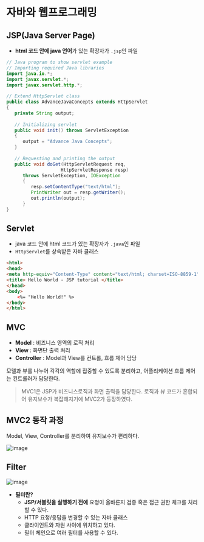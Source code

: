# 자바와 웹프로그래밍

## **JSP(Java Server Page)**

- **html 코드 안에 java 언어**가 있는 확장자가 `.jsp`인 파일
```java
// Java program to show servlet example
// Importing required Java libraries
import java.io.*;
import javax.servlet.*;
import javax.servlet.http.*;
  
// Extend HttpServlet class
public class AdvanceJavaConcepts extends HttpServlet 
{ 
   private String output;
    
   // Initializing servlet 
   public void init() throws ServletException 
   {
      output = "Advance Java Concepts";
   }
  
   // Requesting and printing the output
   public void doGet(HttpServletRequest req, 
                    HttpServletResponse resp)
      throws ServletException, IOException 
      {
         resp.setContentType("text/html");
         PrintWriter out = resp.getWriter();
         out.println(output);
      }
}
```

## **Servlet**

- java 코드 안에 html 코드가 있는 확장자가 `.java`인 파일
- `HttpServlet`를 상속받은 자바 클래스
```html
<html>
<head>
<meta http-equiv="Content-Type" content="text/html; charset=ISO-8859-1">
<title> Hello World - JSP tutorial </title>
</head>
<body>
    <%= "Hello World!" %>
</body>
</html>
```


## MVC

- **Model** : 비즈니스 영역의 로직 처리
- **View** : 화면단 출력 처리
- **Controller** : Model과 View를 컨트롤, 흐름 제어 담당

모델과 뷰를 나누어 각각의 역할에 집중할 수 있도록 분리하고, 어플리케이션 흐름 제어는 컨트롤러가 담당한다.

> MVC1은 JSP가 비즈니스로직과 화면 출력을 담당한다. 로직과 뷰 코드가 혼합되어 유지보수가 복잡해지기에 MVC2가 등장하였다.
> 

## MVC2 동작 과정

Model, View, Controller를 분리하여 유지보수가 편리하다.

![image](https://user-images.githubusercontent.com/77563814/189526939-57855c64-3df8-442d-8746-146b096dff3e.png)


## Filter
![image](https://user-images.githubusercontent.com/77563814/189526948-a1780ad1-784b-480b-9044-75a7fbe4b72d.png)

- **필터란?**
    - **JSP/서블릿을 실행하기 전에** 요청이 올바른지 검증 혹은 접근 권한 체크를 처리할 수 있다.
    - HTTP 요청/응답을 변경할 수 있는 자바 클래스
    - 클라이언트와 자원 사이에 위치하고 있다.
    - 필터 체인으로 여러 필터를 사용할 수 있다.


